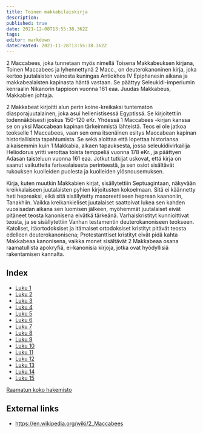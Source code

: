 ```yaml
---
title: Toinen makkabilaiskirja
description: 
published: true
date: 2021-12-08T13:55:38.362Z
tags: 
editor: markdown
dateCreated: 2021-11-28T13:55:38.362Z
---
```


2 Maccabees, joka tunnetaan myös nimellä Toisena Makkabeuksen kirjana, Toinen Maccabees ja lyhennettynä 2 Macc., on deuterokanoninen kirja, joka kertoo juutalaisten vainosta kuningas Antiokhos IV Epiphanesin aikana ja makkabealaisten kapinasta häntä vastaan. Se päättyy Seleukidi-imperiumin kenraalin Nikanorin tappioon vuonna 161 eaa. Juudas Makkabeus, Makkabien johtaja.

2 Makkabeat kirjoitti alun perin koine-kreikaksi tuntematon diasporajuutalainen, joka asui hellenistisessä Egyptissä. Se kirjoitettiin todennäköisesti joskus 150-120 eKr. Yhdessä 1 Maccabees -kirjan kanssa se on yksi Maccabean kapinan tärkeimmistä lähteistä. Teos ei ole jatkoa teokselle 1 Maccabees, vaan sen oma itsenäinen esitys Maccabean kapinan historiallisista tapahtumista. Se sekä aloittaa että lopettaa historiansa aikaisemmin kuin 1 Makkabia, alkaen tapauksesta, jossa seleukidivirkailija Heliodorus yritti verottaa toista temppeliä vuonna 178 eKr., ja päättyen Adasan taisteluun vuonna 161 eaa. Jotkut tutkijat uskovat, että kirja on saanut vaikutteita farisealaisesta perinteestä, ja sen osiot sisältävät rukouksen kuolleiden puolesta ja kuolleiden ylösnousemuksen.

Kirja, kuten muutkin Makkabien kirjat, sisällytettiin Septuagintaan, näkyvään kreikkalaiseen juutalaisten pyhien kirjoitusten kokoelmaan. Sitä ei käännetty heti hepreaksi, eikä sitä sisällytetty masoreettiseen heprean kaanoniin, Tanakhiin. Vaikka kreikankieliset juutalaiset saattoivat lukea sen kahden vuosisadan aikana sen luomisen jälkeen, myöhemmät juutalaiset eivät pitäneet teosta kanonisena eivätkä tärkeänä. Varhaiskristityt kunnioittivat teosta, ja se sisällytettiin Vanhan testamentin deuterokanoniseen teokseen. Katoliset, itäortodoksiset ja itämaiset ortodoksiset kristityt pitävät teosta edelleen deuterokanonisena; Protestanttiset kristityt eivät pidä kahta Makkabeaa kanonisena, vaikka monet sisältävät 2 Makkabeaa osana raamatullista apokryfiä, ei-kanonisia kirjoja, jotka ovat hyödyllisiä rakentamisen kannalta.

## Index

- [Luku 1](/fi/Bible/2_Maccabees/1)
- [Luku 2](/fi/Bible/2_Maccabees/2)
- [Luku 3](/fi/Bible/2_Maccabees/3)
- [Luku 4](/fi/Bible/2_Maccabees/4)
- [Luku 5](/fi/Bible/2_Maccabees/5)
- [Luku 6](/fi/Bible/2_Maccabees/6)
- [Luku 7](/fi/Bible/2_Maccabees/7)
- [Luku 8](/fi/Bible/2_Maccabees/8)
- [Luku 9](/fi/Bible/2_Maccabees/9)
- [Luku 10](/fi/Bible/2_Maccabees/10)
- [Luku 11](/fi/Bible/2_Maccabees/11)
- [Luku 12](/fi/Bible/2_Maccabees/12)
- [Luku 13](/fi/Bible/2_Maccabees/13)
- [Luku 14](/fi/Bible/2_Maccabees/14)
- [Luku 15](/fi/Bible/2_Maccabees/15)



[Raamatun koko hakemisto](/fi/index/bible)


## External links

- https://en.wikipedia.org/wiki/2_Maccabees